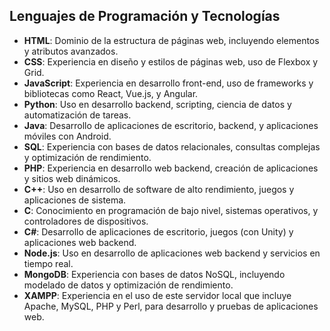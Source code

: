 ## Lenguajes de Programación y Tecnologías

- **HTML**: Dominio de la estructura de páginas web, incluyendo elementos y atributos avanzados.
- **CSS**: Experiencia en diseño y estilos de páginas web, uso de Flexbox y Grid.
- **JavaScript**: Experiencia en desarrollo front-end, uso de frameworks y bibliotecas como React, Vue.js, y Angular.
- **Python**: Uso en desarrollo backend, scripting, ciencia de datos y automatización de tareas.
- **Java**: Desarrollo de aplicaciones de escritorio, backend, y aplicaciones móviles con Android.
- **SQL**: Experiencia con bases de datos relacionales, consultas complejas y optimización de rendimiento.
- **PHP**: Experiencia en desarrollo web backend, creación de aplicaciones y sitios web dinámicos.
- **C++**: Uso en desarrollo de software de alto rendimiento, juegos y aplicaciones de sistema.
- **C**: Conocimiento en programación de bajo nivel, sistemas operativos, y controladores de dispositivos.
- **C#**: Desarrollo de aplicaciones de escritorio, juegos (con Unity) y aplicaciones web backend.
- **Node.js**: Uso en desarrollo de aplicaciones web backend y servicios en tiempo real.
- **MongoDB**: Experiencia con bases de datos NoSQL, incluyendo modelado de datos y optimización de rendimiento.
- **XAMPP**: Experiencia en el uso de este servidor local que incluye Apache, MySQL, PHP y Perl, para desarrollo y pruebas de aplicaciones web.
